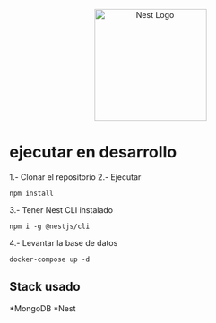 <p align="center">
  <a href="http://nestjs.com/" target="blank"><img src="https://nestjs.com/img/logo-small.svg" width="200" alt="Nest Logo" /></a>
</p>

# ejecutar en desarrollo

1.- Clonar el repositorio
2.- Ejecutar
```
npm install
```

3.- Tener Nest CLI instalado 
```
npm i -g @nestjs/cli
```

4.- Levantar la base de datos
```
docker-compose up -d
```



## Stack usado
*MongoDB
*Nest

